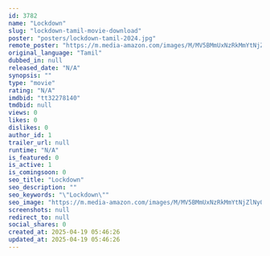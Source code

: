 ```yaml
---
id: 3782
name: "Lockdown"
slug: "lockdown-tamil-movie-download"
poster: "posters/lockdown-tamil-2024.jpg"
remote_poster: "https://m.media-amazon.com/images/M/MV5BMmUxNzRkMmYtNjZlNy00NGMwLWE0NzQtYmY1MTg5OTc4Y2FmXkEyXkFqcGdeQXVyMTQ3Mzk2MDg4._V1_SX300.jpg"
original_language: "Tamil"
dubbed_in: null
released_date: "N/A"
synopsis: ""
type: "movie"
rating: "N/A"
imdbid: "tt32278140"
tmdbid: null
views: 0
likes: 0
dislikes: 0
author_id: 1
trailer_url: null
runtime: "N/A"
is_featured: 0
is_active: 1
is_comingsoon: 0
seo_title: "Lockdown"
seo_description: ""
seo_keywords: "\"Lockdown\""
seo_image: "https://m.media-amazon.com/images/M/MV5BMmUxNzRkMmYtNjZlNy00NGMwLWE0NzQtYmY1MTg5OTc4Y2FmXkEyXkFqcGdeQXVyMTQ3Mzk2MDg4._V1_SX300.jpg"
screenshots: null
redirect_to: null
social_shares: 0
created_at: 2025-04-19 05:46:26
updated_at: 2025-04-19 05:46:26
---
```


